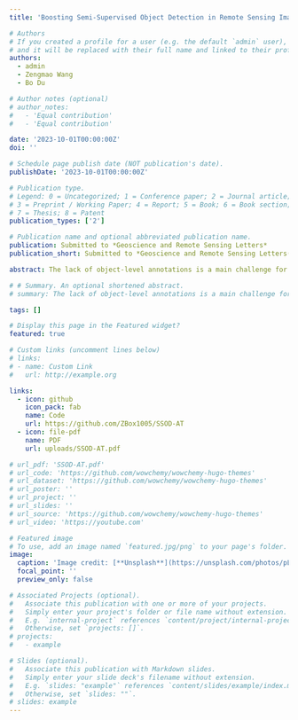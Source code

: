 ```yaml
---
title: 'Boosting Semi-Supervised Object Detection in Remote Sensing Images with Active Teaching'

# Authors
# If you created a profile for a user (e.g. the default `admin` user), write the username (folder name) here
# and it will be replaced with their full name and linked to their profile.
authors:
  - admin
  - Zengmao Wang
  - Bo Du

# Author notes (optional)
# author_notes:
#   - 'Equal contribution'
#   - 'Equal contribution'

date: '2023-10-01T00:00:00Z'
doi: ''

# Schedule page publish date (NOT publication's date).
publishDate: '2023-10-01T00:00:00Z'

# Publication type.
# Legend: 0 = Uncategorized; 1 = Conference paper; 2 = Journal article;
# 3 = Preprint / Working Paper; 4 = Report; 5 = Book; 6 = Book section;
# 7 = Thesis; 8 = Patent
publication_types: ['2']

# Publication name and optional abbreviated publication name.
publication: Submitted to *Geoscience and Remote Sensing Letters*
publication_short: Submitted to *Geoscience and Remote Sensing Letters(GRSL)*

abstract: The lack of object-level annotations is a main challenge for object detection in remote sensing images. Active learning and semi-supervised learning can improve the quality and quantity of annotations by identifying the most informative samples for annotation and exploring the knowledge from the unlabeled samples respectively. In this paper, we propose a novel semi-supervised object detection method with active teaching for remote sensing images named SSOD-AT by combining object-level pseudo labeling and informative active annotation with a teacher-student network. In the proposed method, a RoI Comparison module (RoICM) is designed based on the teacher-student framework to provide high-confident pseudo-labels of RoIs. Meanwhile, we also use the RoICM to identify the top-K uncertain images. Then a diversity criterion is adopted based on the object-level prototypes of different categories with the labeled images and the pseudo-labeled images to remove the redundancy in the top-K uncertain images for human labeling. The extensive experiments on two popular datasets DOTA and DIOR show that the proposed method outperforms the state-of-the-art methods.

# # Summary. An optional shortened abstract.
# summary: The lack of object-level annotations is a main challenge for object detection in remote sensing images. In this paper, we propose a novel semi-supervised object detection method with active teaching for remote sensing images named SSOD-AT by combining object-level pseudo labeling and informative active annotation with a teacher-student network.

tags: []

# Display this page in the Featured widget?
featured: true

# Custom links (uncomment lines below)
# links:
# - name: Custom Link
#   url: http://example.org

links:
  - icon: github
    icon_pack: fab
    name: Code
    url: https://github.com/ZBox1005/SSOD-AT
  - icon: file-pdf
    name: PDF
    url: uploads/SSOD-AT.pdf

# url_pdf: 'SSOD-AT.pdf'
# url_code: 'https://github.com/wowchemy/wowchemy-hugo-themes'
# url_dataset: 'https://github.com/wowchemy/wowchemy-hugo-themes'
# url_poster: ''
# url_project: ''
# url_slides: ''
# url_source: 'https://github.com/wowchemy/wowchemy-hugo-themes'
# url_video: 'https://youtube.com'

# Featured image
# To use, add an image named `featured.jpg/png` to your page's folder.
image:
  caption: 'Image credit: [**Unsplash**](https://unsplash.com/photos/pLCdAaMFLTE)'
  focal_point: ''
  preview_only: false

# Associated Projects (optional).
#   Associate this publication with one or more of your projects.
#   Simply enter your project's folder or file name without extension.
#   E.g. `internal-project` references `content/project/internal-project/index.md`.
#   Otherwise, set `projects: []`.
# projects:
#   - example

# Slides (optional).
#   Associate this publication with Markdown slides.
#   Simply enter your slide deck's filename without extension.
#   E.g. `slides: "example"` references `content/slides/example/index.md`.
#   Otherwise, set `slides: ""`.
# slides: example
---
```

